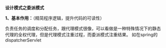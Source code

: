 **设计模式之委派模式**

**1、基本作用：**（精简程序逻辑，提升代码的可读性）

负责任务的调度和分配任务，跟代理模式很像，可以看做是一种特殊情况下的静态代理的全权代理，但是代理模式注重过程，而委派模式注重结果。
如在spring的dispatcherServlet

